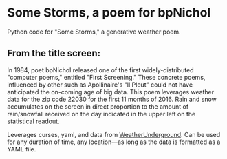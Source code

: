 # Some Storms, a poem for bpNichol
Python code for "Some Storms," a generative weather poem.

## From the title screen:

In 1984, poet bpNichol released one of the first widely-distributed "computer poems," entitled "First Screening." These concrete poems, influenced by other such as Apollinaire's "Il Pleut" could not have anticipated the on-coming age of big data. This poem leverages weather data for the zip code 22030 for the first 11 months of 2016. Rain and snow accumulates on the screen in direct proportion to the amount of rain/snowfall received on the day indicated in the upper left on the statistical readout.

Leverages curses, yaml, and data from [WeatherUnderground](https://www.wunderground.com/history/). Can be used for any duration of time, any location—as long as the data is formatted as a YAML file.
